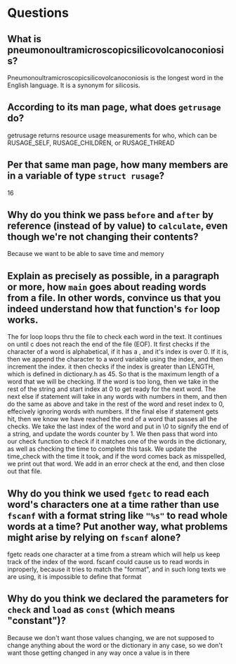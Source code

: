 # Questions

## What is pneumonoultramicroscopicsilicovolcanoconiosis?

Pneumonoultramicroscopicsilicovolcanoconiosis is the longest word in the English language. It is a synonym for silicosis.

## According to its man page, what does `getrusage` do?

getrusage returns resource usage measurements for who, which can be RUSAGE_SELF, RUSAGE_CHILDREN, or RUSAGE_THREAD

## Per that same man page, how many members are in a variable of type `struct rusage`?

16

## Why do you think we pass `before` and `after` by reference (instead of by value) to `calculate`, even though we're not changing their contents?

Because we want to be able to save time and memory

## Explain as precisely as possible, in a paragraph or more, how `main` goes about reading words from a file. In other words, convince us that you indeed understand how that function's `for` loop works.

The for loop loops thru the file to check each word in the text. It continues on until c does not reach the end of the file (EOF). It first checks if the character of a word is alphabetical, if it has a \, and it's index is over 0.
If it is, then we append the character to a word variable using the index, and then increment the index. it then checks if the index is greater than LENGTH, which is defined in dictionary.h as 45. So that
is the maximum length of a word that we will be checking. If the word is too long, then we take in the rest of the string and start index at 0 to get ready for the next word.
The next else if statement will take in any words with numbers in them, and then do the same as above and take in the rest of the word and reset index to 0, effecively ignoring words with numbers.
If the final else if statement gets hit, then we know we have reached the end of a word that passes all the checks. We take the last index of the word and put in \0 to signify the end of a string, and update the words counter by 1.
We then pass that word into our check function to check if it matches one of the words in the dictionary, as well as checking the time to complete this task.
We update the time_check with the time it took, and if the word comes back as misspelled, we print out that word.
We add in an error check at the end, and then close out that file.

## Why do you think we used `fgetc` to read each word's characters one at a time rather than use `fscanf` with a format string like `"%s"` to read whole words at a time? Put another way, what problems might arise by relying on `fscanf` alone?

fgetc reads one character at a time from a stream which will help us keep track of the index of the word. fscanf could cause us to read words in inproperly, because it tries to match the "format", and in such long texts we are using, it is impossible to define that format

## Why do you think we declared the parameters for `check` and `load` as `const` (which means "constant")?

Because we don't want those values changing, we are not supposed to change anything about the word or the dictionary in any case, so we don't want those getting changed in any way once a value is in there


